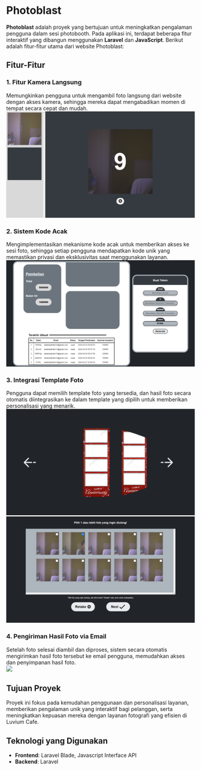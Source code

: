 # Photoblast
**Photoblast** adalah proyek yang bertujuan untuk meningkatkan pengalaman pengguna dalam sesi photobooth. Pada aplikasi ini, terdapat beberapa fitur interaktif yang dibangun menggunakan **Laravel** dan **JavaScript**. Berikut adalah fitur-fitur utama dari website Photoblast:

## Fitur-Fitur
### 1. Fitur Kamera Langsung
Memungkinkan pengguna untuk mengambil foto langsung dari website dengan akses kamera, sehingga mereka dapat mengabadikan momen di tempat secara cepat dan mudah.  
<img src="https://github.com/Notevenmore/Photoblast/blob/main/Photoblast%20Image/6.png" />

### 2. Sistem Kode Acak
Mengimplementasikan mekanisme kode acak untuk memberikan akses ke sesi foto, sehingga setiap pengguna mendapatkan kode unik yang memastikan privasi dan eksklusivitas saat menggunakan layanan.  
<img src="https://github.com/Notevenmore/Photoblast/blob/main/Photoblast%20Image/8.png" />

### 3. Integrasi Template Foto
Pengguna dapat memilih template foto yang tersedia, dan hasil foto secara otomatis diintegrasikan ke dalam template yang dipilih untuk memberikan personalisasi yang menarik.  
<img src="https://github.com/Notevenmore/Photoblast/blob/main/Photoblast%20Image/9.png" />
<img src="https://github.com/Notevenmore/Photoblast/blob/main/Photoblast%20Image/7.png" />

### 4. Pengiriman Hasil Foto via Email
Setelah foto selesai diambil dan diproses, sistem secara otomatis mengirimkan hasil foto tersebut ke email pengguna, memudahkan akses dan penyimpanan hasil foto.  
<img src="https://github.com/user-attachments/assets/694fb1ba-2184-425f-836f-77ed49f427e6" />

## Tujuan Proyek
Proyek ini fokus pada kemudahan penggunaan dan personalisasi layanan, memberikan pengalaman unik yang interaktif bagi pelanggan, serta meningkatkan kepuasan mereka dengan layanan fotografi yang efisien di Luvium Cafe.

## Teknologi yang Digunakan
- **Frontend**: Laravel Blade, Javascript Interface API
- **Backend**: Laravel
